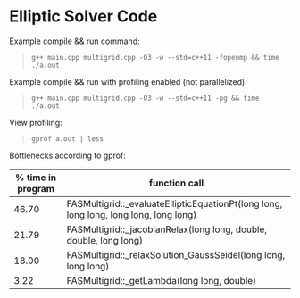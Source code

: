 # Elliptic Solver Code

Example compile && run command:
> `g++ main.cpp multigrid.cpp -O3 -w --std=c++11 -fopenmp && time ./a.out`

Example compile && run with profiling enabled (not parallelized):
> `g++ main.cpp multigrid.cpp -O3 -w --std=c++11 -pg && time ./a.out`

View profiling:
> `gprof a.out | less`

Bottlenecks according to gprof:

| % time in program  | function call |
| ------------- | ------------- |
| 46.70 | FASMultigrid::_evaluateEllipticEquationPt(long long, long long, long long, long long) |
| 21.79 | FASMultigrid::_jacobianRelax(long long, double, double, long long) |
| 18.00 | FASMultigrid::_relaxSolution_GaussSeidel(long long, long long) |
| 3.22 | FASMultigrid::_getLambda(long long, double) |
